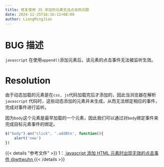 ```yaml
---
title: 修复使用 JS 添加的元素无法点击的问题
date: 2024-12-25T16:16:12+08:00
author: LiangMingJian
---
```


# BUG 描述

`javascript` 在使用`append()`添加元素后，该元素的点击事件无法被监听生效。

# Resolution

由于动态加载的元素是在`css, js`代码加载完后才添加的，因此当浏览器在解析`javascript` 代码时，这些动态添加的元素并未生成，从而无法绑定相应的事件，完成对事件进行监听。

因为`body`这个元素是最早加载的一个元素，因此我们可以通过对`body`绑定事件来完成目标元素事件的绑定。

```javascript
$("body").on("click", '.addBtn', function(){
    alert('new')
})
```

{{< details "参考文件" >}} 
1：[ javascript 添加 HTML 元素时出现无效的点击事件 @wttwuhn ](https://juejin.cn/post/6844903703896391687)
{{< /details >}}
